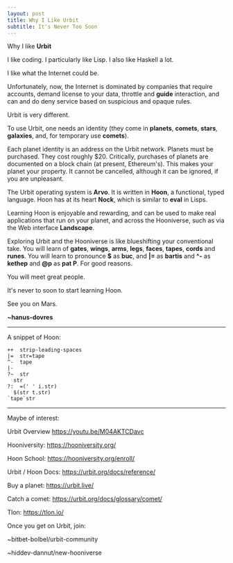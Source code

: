 ```yaml
---
layout: post
title: Why I Like Urbit
subtitle: It's Never Too Soon
---
```



Why I like **Urbit**

I like coding.  I particularly like Lisp.  I also like Haskell a lot.

I like what the Internet could be. 

Unfortunately, now, the Internet is dominated by companies that require accounts, demand license to your data, throttle and **guide** interaction, and can and do deny service based on suspicious and opaque rules.

Urbit is very different.

To use Urbit, one needs an identity (they come in **planets**, **comets**, **stars**, **galaxies**, and, for temporary use **comets**).

Each planet identity is an address on the Urbit network.  Planets must be purchased.  They cost roughly $20. Critically, purchases of planets are documented on a block chain (at present, Ethereum's). This makes your planet your property. It cannot be cancelled, although it can be ignored, if you are unpleasant.

The Urbit operating system is **Arvo**.  It is written in **Hoon**, a functional, typed language. Hoon has at its heart **Nock**, which is similar to **eval** in Lisps.

Learning Hoon is enjoyable and rewarding, and can be used to make real applications that run on your planet, and across the Hooniverse, such as via the Web interface **Landscape**.

Exploring Urbit and the Hooniverse is like blueshifting your conventional take. You will learn of **gates**, **wings**, **arms**, **legs**, **faces**, **tapes**, **cords** and **runes**. You will learn to pronounce **$** as **buc**, and **|=** as **bartis** and **^-** as **kethep** and **@p** as **pat P**.  For good reasons.

You will meet great people.

It's never to soon to start learning Hoon.

See you on Mars.

**~hanus-dovres**

---

A snippet of Hoon:

```
++  strip-leading-spaces 
|=  str=tape
^-  tape
|- 
?~  str 
  str 
?:  =(' ' i.str) 
  $(str t.str) 
`tape`str 
```

---
Maybe of interest:

Urbit Overview  https://youtu.be/M04AKTCDavc

Hooniversity: https://hooniversity.org/

Hoon School: https://hooniversity.org/enroll/

Urbit / Hoon Docs: https://urbit.org/docs/reference/

Buy a planet: https://urbit.live/

Catch a comet: https://urbit.org/docs/glossary/comet/

Tlon: https://tlon.io/

Once you get on Urbit, join:

~bitbet-bolbel/urbit-community

~hiddev-dannut/new-hooniverse




